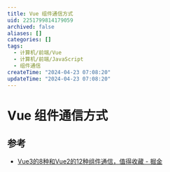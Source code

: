 ```yaml
---
title: Vue 组件通信方式
uid: 2251799814179059
archived: false
aliases: []
categories: []
tags:
  - 计算机/前端/Vue
  - 计算机/前端/JavaScript
  - 组件通信
createTime: "2024-04-23 07:08:20"
updateTime: "2024-04-23 07:08:20"
---
```


# Vue 组件通信方式

## 参考

- [Vue3的8种和Vue2的12种组件通信，值得收藏 - 掘金](https://juejin.cn/post/6999687348120190983)
